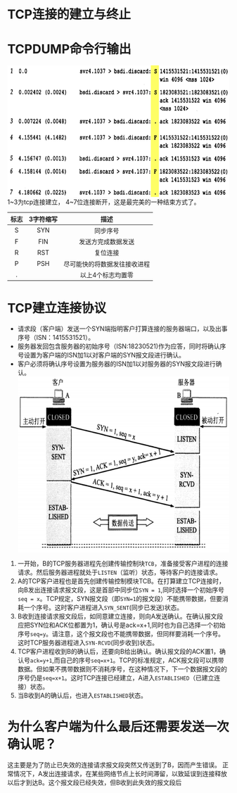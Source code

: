 # TCP连接的建立与终止


# TCPDUMP命令行输出
<img src="images/image_tcpdump.png" 
 width = "600" height = "300" alt="协议分析" align=center />
 1~3为tcp连接建立， 4~7位连接断开，这是最完美的一种结束方式了。

 |标志|3字符缩写|描述|
 |:-:|:-:|:-:|
 |S|SYN|同步序号|
 |F|FIN|发送方完成数据发送|
 |R|RST|复位连接|
 |P|PSH|尽可能快的将数据发往接收进程|
 |.||以上4个标志均置零

# TCP建立连接协议
* 请求段（客户端）发送一个SYN端指明客户打算连接的服务器端口，以及出事序号（ISN：1415531521）。
* 服务器发回包含服务器的初始序号（ISN:18230521)作为应答，同时将确认序号设置为客户端的ISN加1以对客户端的SYN报文段进行确认。
* 客户必须将确认序号设置为服务器的ISN加1以对服务器的SYN报文段进行确认。    
<img src="images/image_connection_established.png" 
 width = "600" height = "400" alt="协议分析" align="center" />
 1.  一开始，B的TCP服务器进程先创建传输控制块`TCB`，准备接受客户进程的连接请求。然后服务器进程就处于`LISTEN`（监听）状态，等待客户的连接请求。
 2. A的TCP客户进程也是首先创建传输控制模块TCB。在打算建立TCP连接时，向B发出连接请求报文段，这是首部中同步位`SYN = 1`,同时选择一个初始序号`seq = x`。TCP规定，SYN报文段（即`SYN=1`的报文段）不能携带数据，但要消耗一个序号。这时客户进程进入`SYN_SENT`(同步已发送)状态。
 3. B收到连接请求报文段后，如同意建立连接，则向A发送确认。在确认报文段应把SYN位和ACK位都置为1，确认号是ack=x+1,同时也为自己选择一个初始序号`seq=y`。请注意，这个报文段也不能携带数据，但同样要消耗一个序号。这时TCP服务器进程进入`SYN-RCVD`(同步收到)状态。
 4. TCP客户进程收到B的确认后，还要向B给出确认。确认报文段的ACK置1，确认号`ack=y+1`,而自己的序号`seq=x+1`。TCP的标准规定，ACK报文段可以携带数据。但如果不携带数据则不消耗序号，在这种情况下，下一个数据报文段的序号仍是`seq=x+1`。这时TCP连接已经建立，A进入`ESTABLISHED`（已建立连接）状态。
 5. 当B收到A的确认后，也进入`ESTABLISHED`状态。

 # 为什么客户端为什么最后还需要发送一次确认呢？
 这主要是为了防止已失效的连接请求报文段突然又传送到了B，因而产生错误。
 正常情况下，A发出连接请求，在某些网络节点上长时间滞留，以致延误到连接释放以后才到达B。这个报文段已经失效，但B收到此失效的报文段后